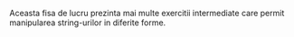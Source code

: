 Aceasta fisa de lucru prezinta mai multe exercitii intermediate care permit manipularea string-urilor in diferite forme.
